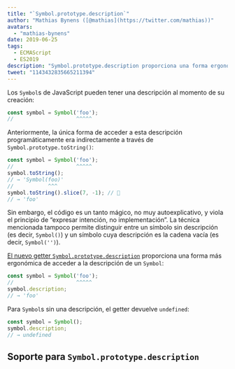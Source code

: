 ```yaml
---
title: "`Symbol.prototype.description`"
author: "Mathias Bynens ([@mathias](https://twitter.com/mathias))"
avatars:
  - "mathias-bynens"
date: 2019-06-25
tags:
  - ECMAScript
  - ES2019
description: "Symbol.prototype.description proporciona una forma ergonómica de acceder a la descripción de un símbolo."
tweet: "1143432835665211394"
---
```

Los `Symbol`s de JavaScript pueden tener una descripción al momento de su creación:

```js
const symbol = Symbol('foo');
//                    ^^^^^
```

Anteriormente, la única forma de acceder a esta descripción programáticamente era indirectamente a través de `Symbol.prototype.toString()`:

```js
const symbol = Symbol('foo');
//                    ^^^^^
symbol.toString();
// → 'Symbol(foo)'
//           ^^^
symbol.toString().slice(7, -1); // 🤔
// → 'foo'
```

Sin embargo, el código es un tanto mágico, no muy autoexplicativo, y viola el principio de “expresar intención, no implementación”. La técnica mencionada tampoco permite distinguir entre un símbolo sin descripción (es decir, `Symbol()`) y un símbolo cuya descripción es la cadena vacía (es decir, `Symbol('')`).

<!--truncate-->
[El nuevo getter `Symbol.prototype.description`](https://tc39.es/ecma262/#sec-symbol.prototype.description) proporciona una forma más ergonómica de acceder a la descripción de un `Symbol`:

```js
const symbol = Symbol('foo');
//                    ^^^^^
symbol.description;
// → 'foo'
```

Para `Symbol`s sin una descripción, el getter devuelve `undefined`:

```js
const symbol = Symbol();
symbol.description;
// → undefined
```

## Soporte para `Symbol.prototype.description`

<feature-support chrome="70 /blog/v8-release-70#javascript-language-features"
                 firefox="63"
                 safari="12.1"
                 nodejs="12 https://twitter.com/mathias/status/1120700101637353473"
                 babel="yes https://github.com/zloirock/core-js#ecmascript-symbol"></feature-support>

